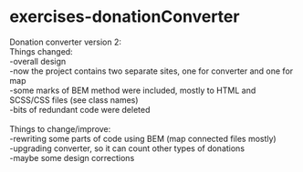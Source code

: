 # exercises-donationConverter

Donation converter version 2:
<br>
Things changed:
<br>
-overall design
<br>
-now the project contains two separate sites, one for converter and one for map
<br>
-some marks of BEM method were included, mostly to HTML and SCSS/CSS files (see class names)
<br>
-bits of redundant code were deleted
<br>
<br>
Things to change/improve:
<br>
-rewriting some parts of code using BEM (map connected files mostly)
<br>
-upgrading converter, so it can count other types of donations
<br>
-maybe some design corrections
